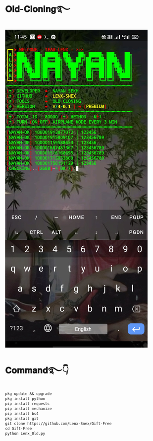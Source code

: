 # 𝐎𝐥𝐝-𝐂𝐥𝐨𝐧𝐢𝐧𝐠࿐
![logo](https://github.com/Lenx-Snex/Gift-Free/blob/main/Screenshot_2024-07-17-11-45-43-36.jpg)
# 𝐂𝐨𝐦𝐦𝐚𝐧𝐝࿐👇
    pkg update && upgrade
    pkg install python
    pip install requests
    pip install mechanize
    pip install bs4
    pkg install git
    git clone https://github.com/Lenx-Snex/Gift-Free
    cd Gift-Free
    python Lenx_0ld.py
    
